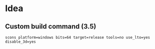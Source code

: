 # Idea
## Custom build command (3.5)
```
scons platform=windows bits=64 target=release tools=no use_lto=yes disable_3d=yes
```